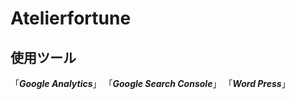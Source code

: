 # Atelierfortune

## 使用ツール
「***Google Analytics***」
「***Google Search Console***」
「***Word Press***」
